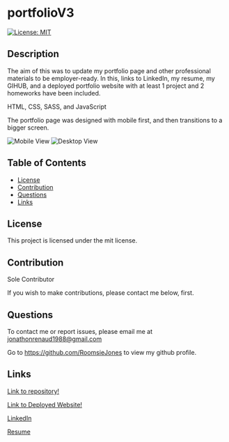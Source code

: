 # portfolioV3



[![License: MIT](https://img.shields.io/badge/License-MIT-yellow.svg)](https://opensource.org/licenses/MIT)
## Description

The aim of this was to update my portfolio page and other professional materials to be employer-ready.  In this, links to LinkedIn, my resume, my GIHUB, and a deployed portfolio website with at least 1 project and 2 homeworks have been included.

HTML, CSS, SASS, and JavaScript 

The portfolio page was designed with mobile first, and then transitions to a bigger screen. 

![Mobile View]()
![Desktop View]()
 
## Table of Contents 
* [License](#license)
* [Contribution](#contribution)
* [Questions](#questions)
* [Links](#links)
    
## License
This project is licensed under the mit license.
    
## Contribution 
    
Sole Contributor 

If you wish to make contributions, please contact me below, first.


## Questions
To contact me or report issues, please email me at jonathonrenaud1988@gmail.com

Go to https://github.com/RoomsieJones to view my github profile.    

## Links
[Link to repository!](https://github.com/roomsiejones/portfolioV3)

[Link to Deployed Website!](https://roomsiejones.github.io/portfolioV3/)

[LinkedIn](https://www.linkedin.com/in/jonathon-renaud-410910aa/)

[Resume](https://docs.google.com/document/d/1ub28BlsfOwQsW2EZ8ha5-XGSjncabLHVVOhax6jgi4w/edit?usp=sharing)
